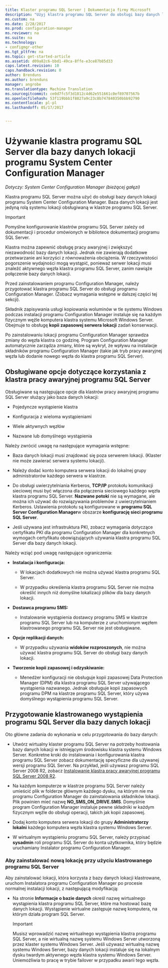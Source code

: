 ```yaml
---
title: Klaster programu SQL Server | Dokumentacja firmy Microsoft
description: "Użyj klastra programu SQL Server do obsługi bazy danych lokacji programu System Center Configuration Manager. Zawiera informacje na temat obsługiwanych opcji."
ms.custom: na
ms.date: 2/28/2017
ms.prod: configuration-manager
ms.reviewer: na
ms.suite: na
ms.technology:
- configmgr-other
ms.tgt_pltfrm: na
ms.topic: get-started-article
ms.assetid: d09a82c6-bbd1-49ca-8ffe-e3ce87b85d33
caps.latest.revision: 10
caps.handback.revision: 0
author: Brenduns
ms.author: brenduns
manager: angrobe
ms.translationtype: Machine Translation
ms.sourcegitcommit: ce0d7fc5f3d1812c4d62e551661c0ef89707567b
ms.openlocfilehash: 53f119bbb1f8827a9c23c8b747840350bbb92790
ms.contentlocale: pl-pl
ms.lasthandoff: 05/17/2017


---
```

# <a name="use-a-sql-server-cluster-for-the-system-center-configuration-manager-site-database"></a>Używanie klastra programu SQL Server dla bazy danych lokacji programu System Center Configuration Manager

*Dotyczy: System Center Configuration Manager (bieżącej gałęzi)*


 Klastra programu SQL Server można użyć do obsługi bazy danych lokacji programu System Center Configuration Manager. Baza danych lokacji jest jedyną rolą systemu lokacji obsługiwaną w klastrze programu SQL Server.  

> [!IMPORTANT]  
>  Pomyślne konfigurowanie klastrów programu SQL Server zależy od dokumentacji i procedur omówionych w bibliotece dokumentacji programu SQL Server.  

 Klastra można zapewnić obsługę pracy awaryjnej i zwiększyć niezawodność bazy danych lokacji. Jednak nie zawierają dodatkowe przetwarzanie ani korzyści z równoważenia obciążenia. W rzeczywistości pogorszenie wydajności mogą wystąpić, ponieważ serwer lokacji musi znaleźć aktywnego węzła klastra programu SQL Server, zanim nawiąże połączenie bazy danych lokacji.  

 Przed zainstalowaniem programu Configuration Manager, należy przygotować klastra programu SQL Server do obsługi programu Configuration Manager. (Zobacz wymagania wstępne w dalszej części tej sekcji).  

 Składnik zapisywania usługi kopiowania woluminów w tle systemu Windows podczas instalacji programu Configuration Manager instaluje się na każdym fizycznym węźle komputera klastra systemu Microsoft Windows Server. Obejmuje to obsługę **kopii zapasowej serwera lokacji** zadań konserwacji.  

 Po zainstalowaniu lokacji programu Configuration Manager sprawdza zmiany do węzła klastra co godzinę. Program Configuration Manager automatycznie zarządza zmiany, które są wykrył, że wpływu na instalacje składników programu Configuration Manager (takie jak tryb pracy awaryjnej węzła lub dodanie nowego węzła do klastra programu SQL Server).  

## <a name="supported-options-for-using-a-sql-server-failover-cluster"></a>Obsługiwane opcje dotyczące korzystania z klastra pracy awaryjnej programu SQL Server

Obsługiwane są następujące opcje dla klastrów pracy awaryjnej programu SQL Server służący jako baza danych lokacji:

-   Pojedyncze wystąpienie klastra  

-   Konfiguracja z wieloma wystąpieniami  

-   Wiele aktywnych węzłów  

-   Nazwane lub domyślnego wystąpienia  

Należy zwrócić uwagę na następujące wymagania wstępne:  

-   Baza danych lokacji musi znajdować się poza serwerem lokacji. (Klaster nie może zawierać serwera systemu lokacji).  

-   Należy dodać konto komputera serwera lokacji do lokalnej grupy administratorów każdego serwera w klastrze.  

-   Do obsługi uwierzytelniania Kerberos, **TCP/IP** protokołu komunikacji sieciowej musi być włączona dla połączenia sieciowego każdego węzła klastra programu SQL Server. **Nazwane potoki** nie są wymagane, ale można ich używać do rozwiązywania problemów z uwierzytelnianiem Kerberos. Ustawienia protokołu są konfigurowane w **programu SQL Server Configuration Manager**w obszarze **konfigurację sieci programu SQL Server**.  

-   Jeśli używana jest infrastruktura PKI, zobacz wymagania dotyczące certyfikatu PKI dla programu Configuration Manager dla konkretnych wymogach certyfikatu obowiązujących używania klastra programu SQL Server dla bazy danych lokacji.  

Należy wziąć pod uwagę następujące ograniczenia:  

-   **Instalacja i konfiguracja:**  

    -   W lokacjach dodatkowych nie można używać klastra programu SQL Server.  

    -   W przypadku określenia klastra programu SQL Server nie można określić innych niż domyślne lokalizacji plików dla bazy danych lokacji.  

-   **Dostawca programu SMS:**  

    -   Instalowanie wystąpienia dostawcy programu SMS w klastrze programu SQL Server lub na komputerze z uruchomionym węzłem klastrowanego programu SQL Server nie jest obsługiwane.  

-   **Opcje replikacji danych:**  

    -   W przypadku używania **widoków rozproszonych**, nie można używać klastra programu SQL Server do obsługi bazy danych lokacji.  

-   **Tworzenie kopii zapasowej i odzyskiwanie:**  

    -   Menedżer konfiguracji nie obsługuje kopii zapasowej Data Protection Manager (DPM) dla klastra programu SQL Server używającego wystąpienia nazwanego. Jednak obsługuje kopii zapasowych programu DPM na klastrze programu SQL Server, który używa domyślnego wystąpienia programu SQL Server.  

## <a name="prepare-a-clustered-sql-server-instance-for-the-site-database"></a>Przygotowanie klastrowanego wystąpienia programu SQL Server dla bazy danych lokacji  

Oto główne zadania do wykonania w celu przygotowania do bazy danych:

-   Utwórz wirtualny klaster programu SQL Server na potrzeby hostowania bazy danych lokacji w istniejącym środowisku klastra systemu Windows Server. Konkretne kroki do instalowania i konfigurowania klastra programu SQL Server zobacz dokumentację specyficzne dla używanej wersji programu SQL Server. Na przykład, jeśli używasz programu SQL Server 2008 R2, zobacz [Instalowanie klastra pracy awaryjnej programu SQL Server 2008 R2](http://go.microsoft.com/fwlink/p/?LinkId=240231).  

-   Na każdym komputerze w klastrze programu SQL Server należy umieścić plik w folderze głównym każdego dysku, na którym nie ma programu Configuration Manager do zainstalowania składników lokacji. Plik powinien mieć nazwę **NO_SMS_ON_DRIVE.SMS**. Domyślnie program Configuration Manager instaluje pewne składniki w każdym fizycznym węźle do obsługi operacji, takich jak kopii zapasowej.  

-   Dodaj konto komputera serwera lokacji do grupy **Administratorzy lokalni** każdego komputera węzła klastra systemu Windows Server.  

-   W wirtualnym wystąpieniu programu SQL Server, należy przypisać **sysadmin** roli programu SQL Server do konta użytkownika, który będzie uruchamiany Instalator programu Configuration Manager.  

### <a name="to-install-a-new-site-using-a-clustered-sql-server"></a>Aby zainstalować nową lokację przy użyciu klastrowanego programu SQL Server  
 Aby zainstalować lokacji, która korzysta z bazy danych lokacji klastrowane, uruchom Instalatora programu Configuration Manager po procesie normalnej instalacji lokacji, z następującą modyfikacją:  

-   Na stronie **Informacje o bazie danych** określ nazwę wirtualnego wystąpienia klastra programu SQL Server, które ma hostować bazę danych lokacji. Wystąpienie wirtualne zastępuje nazwę komputera, na którym działa program SQL Server.  

    > [!IMPORTANT]  
    >  Musisz wprowadzić nazwę wirtualnego wystąpienia klastra programu SQL Server, a nie wirtualną nazwę systemu Windows Server utworzoną przez klaster systemu Windows Server. Jeśli używasz wirtualną nazwę systemu Windows Server, bazy danych lokacji instaluje się na lokalnym dysku twardym aktywnego węzła klastra systemu Windows Server. Uniemożliwia to pracę w trybie failover w przypadku awarii tego węzła.  

